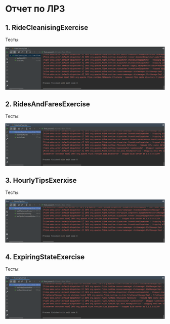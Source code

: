 # Отчет по ЛР3

## 1. RideCleanisingExercise 
Тесты:

![Тесты RideCleanisingExercise](./images/1.%20RideCleanisingTest.png)

## 2. RidesAndFaresExercise
Тесты:

![Тесты RidesAndFaresExercise](./images/2.%20RidesAndFaresTest.png)

## 3. HourlyTipsExerxise 
Тесты:

![Тесты RidesAndFaresExercise](./images/3.%20HourlyTipsTest.png)

## 4. ExpiringStateExercise
Тесты:

![Тесты RidesAndFaresExercise](./images/4.%20ExpiringStateTest.png)
